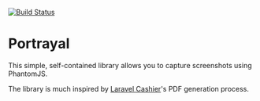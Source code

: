 [![Build Status](https://travis-ci.org/EngageDC/Portrayal.png?branch=master)](https://travis-ci.org/EngageDC/Portrayal)

# Portrayal

This simple, self-contained library allows you to capture screenshots using PhantomJS.

The library is much inspired by [Laravel Cashier](https://github.com/laravel/cashier)'s PDF generation process.